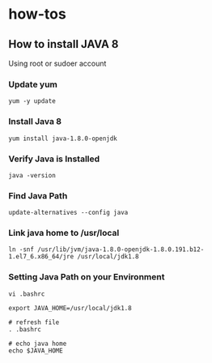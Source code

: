 # how-tos

## How to install JAVA 8
Using root or sudoer account

### Update yum
```
yum -y update
```

### Install Java 8
```
yum install java-1.8.0-openjdk
```

### Verify Java is Installed
```
java -version
```

### Find Java Path
```
update-alternatives --config java
```

### Link java home to /usr/local
```
ln -snf /usr/lib/jvm/java-1.8.0-openjdk-1.8.0.191.b12-1.el7_6.x86_64/jre /usr/local/jdk1.8
```

### Setting Java Path on your Environment
```
vi .bashrc

export JAVA_HOME=/usr/local/jdk1.8

# refresh file
. .bashrc

# echo java home
echo $JAVA_HOME
```

